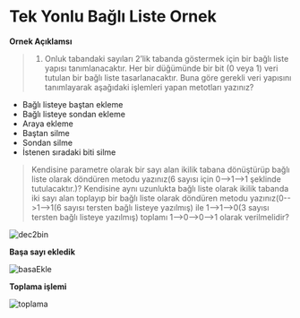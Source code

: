 # Tek Yonlu Bağlı Liste Ornek

**Ornek Açıklamsı**
>1.	Onluk tabandaki sayıları 2’lik tabanda göstermek için bir bağlı liste yapısı tanımlanacaktır.
 Her bir düğümünde bir bit (0 veya 1) veri tutulan bir bağlı liste tasarlanacaktır. Buna göre gerekli 
veri yapısını tanımlayarak aşağıdaki işlemleri yapan metotları yazınız?

-	Bağlı listeye baştan ekleme
-	Bağlı listeye sondan ekleme
-	Araya ekleme
-	Baştan silme
-	Sondan silme
-	İstenen sıradaki biti silme

>Kendisine parametre olarak bir sayı alan ikilik tabana dönüştürüp bağlı liste olarak döndüren metodu yazınız(6 sayısı için 0-->1-->1 şeklinde tutulacaktır.)?
Kendisine aynı uzunlukta bağlı liste olarak ikilik tabanda iki sayı alan toplayıp bir bağlı liste olarak döndüren metodu yazınız(0-->1-->1(6 sayısı tersten bağlı
 listeye yazılmış) ile 1-->1-->0(3 sayısı tersten bağlı listeye yazılmış)  toplamı 1-->0-->0-->1 olarak verilmelidir?
 
 ![dec2bin](https://user-images.githubusercontent.com/47231687/67622505-672c2180-f823-11e9-8e8c-bc05606b52fb.PNG)
 
 **Başa sayı ekledik**
 
 
![basaEkle](https://user-images.githubusercontent.com/47231687/67622526-8d51c180-f823-11e9-9e44-6c92951c43ae.PNG)

**Toplama işlemi**

![toplama](https://user-images.githubusercontent.com/47231687/67622532-9f336480-f823-11e9-8bad-d98ca8e55266.PNG)
